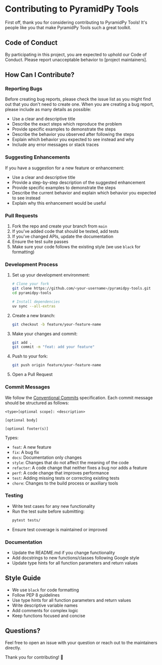 # Contributing to PyramidPy Tools

First off, thank you for considering contributing to PyramidPy Tools! It's people like you that make PyramidPy Tools such a great toolkit.

## Code of Conduct

By participating in this project, you are expected to uphold our Code of Conduct. Please report unacceptable behavior to [project maintainers].

## How Can I Contribute?

### Reporting Bugs

Before creating bug reports, please check the issue list as you might find out that you don't need to create one. When you are creating a bug report, please include as many details as possible:

* Use a clear and descriptive title
* Describe the exact steps which reproduce the problem
* Provide specific examples to demonstrate the steps
* Describe the behavior you observed after following the steps
* Explain which behavior you expected to see instead and why
* Include any error messages or stack traces

### Suggesting Enhancements

If you have a suggestion for a new feature or enhancement:

* Use a clear and descriptive title
* Provide a step-by-step description of the suggested enhancement
* Provide specific examples to demonstrate the steps
* Describe the current behavior and explain which behavior you expected to see instead
* Explain why this enhancement would be useful

### Pull Requests

1. Fork the repo and create your branch from `main`
2. If you've added code that should be tested, add tests
3. If you've changed APIs, update the documentation
4. Ensure the test suite passes
5. Make sure your code follows the existing style (we use `black` for formatting)

### Development Process

1. Set up your development environment:
   ```bash
   # Clone your fork
   git clone https://github.com/<your-username>/pyramidpy-tools.git
   cd pyramidpy-tools
   
   # Install dependencies
   uv sync --all-extras
   ```

2. Create a new branch:
   ```bash
   git checkout -b feature/your-feature-name
   ```

3. Make your changes and commit:
   ```bash
   git add .
   git commit -m "feat: add your feature"
   ```

4. Push to your fork:
   ```bash
   git push origin feature/your-feature-name
   ```

5. Open a Pull Request

### Commit Messages

We follow the [Conventional Commits](https://www.conventionalcommits.org/) specification. Each commit message should be structured as follows:

```
<type>[optional scope]: <description>

[optional body]

[optional footer(s)]
```

Types:
- `feat`: A new feature
- `fix`: A bug fix
- `docs`: Documentation only changes
- `style`: Changes that do not affect the meaning of the code
- `refactor`: A code change that neither fixes a bug nor adds a feature
- `perf`: A code change that improves performance
- `test`: Adding missing tests or correcting existing tests
- `chore`: Changes to the build process or auxiliary tools

### Testing

- Write test cases for any new functionality
- Run the test suite before submitting:
  ```bash
  pytest tests/
  ```
- Ensure test coverage is maintained or improved

### Documentation

- Update the README.md if you change functionality
- Add docstrings to new functions/classes following Google style
- Update type hints for all function parameters and return values

## Style Guide

- We use `black` for code formatting
- Follow PEP 8 guidelines
- Use type hints for all function parameters and return values
- Write descriptive variable names
- Add comments for complex logic
- Keep functions focused and concise

## Questions?

Feel free to open an issue with your question or reach out to the maintainers directly.

Thank you for contributing! 🎉 